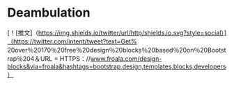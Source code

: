 # Deambulation
[！[推文]（https://img.shields.io/twitter/url/http/shields.io.svg?style=social）]（https://twitter.com/intent/tweet?text=Get% 20over％20170％20free％20design％20blocks％20based％20on％20Bootstrap％204＆URL = HTTPS：//www.froala.com/design-blocks&via=froala&hashtags=bootstrap,design,templates,blocks,developers）
